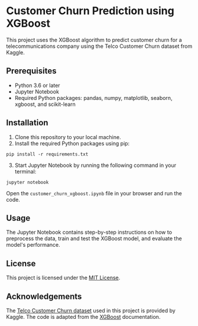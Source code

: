 # Customer Churn Prediction using XGBoost
This project uses the XGBoost algorithm to predict customer churn for a telecommunications company using the Telco Customer Churn dataset from Kaggle.

## Prerequisites
- Python 3.6 or later
- Jupyter Notebook
- Required Python packages: pandas, numpy, matplotlib, seaborn, xgboost, and scikit-learn

## Installation
1. Clone this repository to your local machine.
2. Install the required Python packages using pip:
```
pip install -r requirements.txt
```
3. Start Jupyter Notebook by running the following command in your terminal:
```
jupyter notebook
```
Open the `customer_churn_xgboost.ipynb` file in your browser and run the code.

## Usage
The Jupyter Notebook contains step-by-step instructions on how to preprocess the data, train and test the XGBoost model, and evaluate the model's performance.

## License
This project is licensed under the [MIT License](https://github.com/abelkwong/xgboost_customer_churn/blob/main/LICENSE).

## Acknowledgements
The [Telco Customer Churn dataset](https://www.kaggle.com/blastchar/telco-customer-churn) used in this project is provided by Kaggle. The code is adapted from the [XGBoost](https://xgboost.readthedocs.io/en/latest/) documentation.
